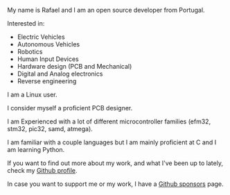 
My name is Rafael and I am an open source developer from Portugal.

Interested in:
- Electric Vehicles
- Autonomous Vehicles
- Robotics
- Human Input Devices
- Hardware design (PCB and Mechanical)
- Digital and Analog electronics
- Reverse engineering

I am a Linux user.

I consider myself a proficient PCB designer.

I am Experienced with a lot of different microcontroller families (efm32, stm32, pic32, samd, atmega).

I am familiar with a couple languages but I am mainly proficient at C and I am learning Python.

If you want to find out more about my work, and what I've been up to lately, check my [Github profile](https://github.com/perigoso).

In case you want to support me or my work, I have a [Github sponsors](https://github.com/sponsors/perigoso) page.
